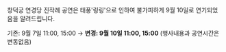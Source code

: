 창덕궁 연경당 진작례 공연은 태풍'링링'으로 인하여 불가피하게 9월 10일로 연기되었음을 알려드립니다.

기존: 9월 7일 11:00, 15:00 → **변경: 9월 10일 11:00, 15:00**
(행사내용과 공연시간은 변동없음)